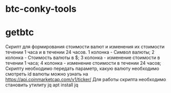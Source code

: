 # btc-conky-tools
# getbtc
 Скрипт для формирования стоимости валют и изменения их стоимости 
 течении 1 часа и в течении 24 часов.
 1 колонка - Символ валюты;
 2 колонка - Стоимость валюты в $;
 3 колонка - изменение стоимости в течении 1 часа;
 4 колонка - изменение стоимости в течении 24 часов;
 Скрипту необходимо передать параметр, какую валюту необходимо смотреть
 id валюты можно узнать на https://api.coinmarketcap.com/v1/ticker/
 Для работы скрипта необходимо становить утилиту jq
 apt install jq
